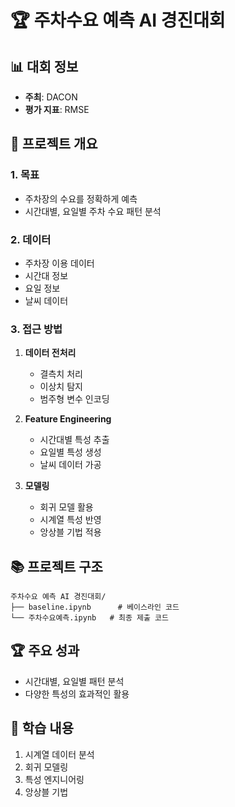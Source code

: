 # 🏆 주차수요 예측 AI 경진대회

## 📊 대회 정보
- **주최**: DACON
- **평가 지표**: RMSE

## 🎯 프로젝트 개요
### 1. 목표
- 주차장의 수요를 정확하게 예측
- 시간대별, 요일별 주차 수요 패턴 분석

### 2. 데이터
- 주차장 이용 데이터
- 시간대 정보
- 요일 정보
- 날씨 데이터

### 3. 접근 방법
1. **데이터 전처리**
   - 결측치 처리
   - 이상치 탐지
   - 범주형 변수 인코딩

2. **Feature Engineering**
   - 시간대별 특성 추출
   - 요일별 특성 생성
   - 날씨 데이터 가공

3. **모델링**
   - 회귀 모델 활용
   - 시계열 특성 반영
   - 앙상블 기법 적용

## 📚 프로젝트 구조
```
주차수요 예측 AI 경진대회/
├── baseline.ipynb      # 베이스라인 코드
└── 주차수요예측.ipynb   # 최종 제출 코드
```

## 🏆 주요 성과
- 시간대별, 요일별 패턴 분석
- 다양한 특성의 효과적인 활용

## 📝 학습 내용
1. 시계열 데이터 분석
2. 회귀 모델링
3. 특성 엔지니어링
4. 앙상블 기법 